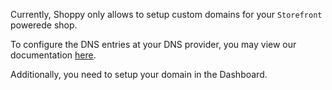 Currently, Shoppy only allows to setup custom domains for your `Storefront` powerede shop.

To configure the DNS entries at your DNS provider, you may view our documentation [here](https://theme.shoppy.gg/#/add-domain).

Additionally, you need to setup your domain in the Dashboard.
